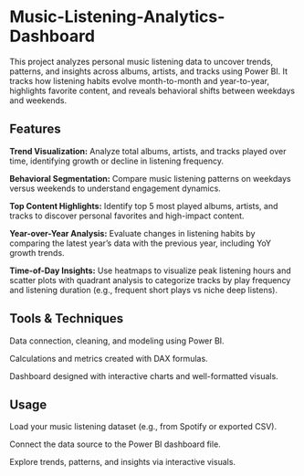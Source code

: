 # Music-Listening-Analytics-Dashboard
This project analyzes personal music listening data to uncover trends, patterns, and insights across albums, artists, and tracks using Power BI. It tracks how listening habits evolve month-to-month and year-to-year, highlights favorite content, and reveals behavioral shifts between weekdays and weekends.

## Features

**Trend Visualization:** Analyze total albums, artists, and tracks played over time, identifying growth or decline in listening frequency.

**Behavioral Segmentation:** Compare music listening patterns on weekdays versus weekends to understand engagement dynamics.

**Top Content Highlights:** Identify top 5 most played albums, artists, and tracks to discover personal favorites and high-impact content.

**Year-over-Year Analysis:** Evaluate changes in listening habits by comparing the latest year’s data with the previous year, including YoY growth trends.

**Time-of-Day Insights:** Use heatmaps to visualize peak listening hours and scatter plots with quadrant analysis to categorize tracks by play frequency and listening duration (e.g., frequent short plays vs niche deep listens).

## Tools & Techniques

Data connection, cleaning, and modeling using Power BI.

Calculations and metrics created with DAX formulas.

Dashboard designed with interactive charts and well-formatted visuals.

## Usage

Load your music listening dataset (e.g., from Spotify or exported CSV).

Connect the data source to the Power BI dashboard file.

Explore trends, patterns, and insights via interactive visuals.

